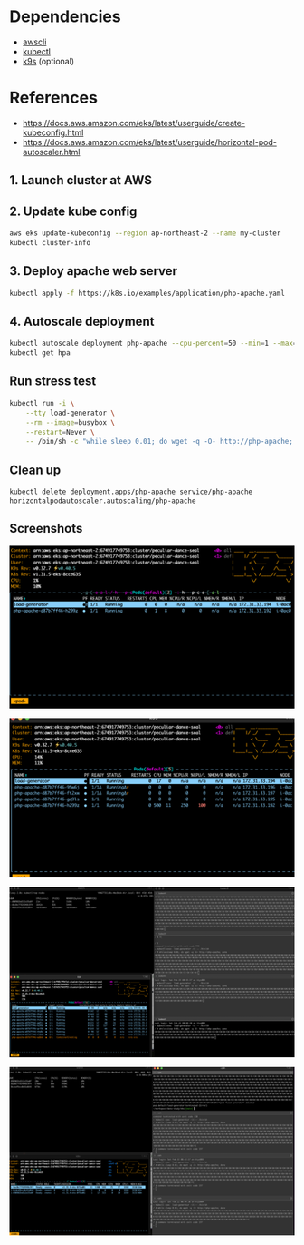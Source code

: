 
# Dependencies
- [awscli](https://docs.aws.amazon.com/cli/latest/userguide/getting-started-install.html)
- [kubectl](https://kubernetes.io/docs/tasks/tools/install-kubectl-windows/)
- [k9s](https://k9scli.io/) (optional)

# References
- https://docs.aws.amazon.com/eks/latest/userguide/create-kubeconfig.html
- https://docs.aws.amazon.com/eks/latest/userguide/horizontal-pod-autoscaler.html

## 1. Launch cluster at AWS

## 2. Update kube config
```bash
aws eks update-kubeconfig --region ap-northeast-2 --name my-cluster
kubectl cluster-info
```

## 3. Deploy apache web server
```bash 
kubectl apply -f https://k8s.io/examples/application/php-apache.yaml
```

## 4. Autoscale deployment
```bash
kubectl autoscale deployment php-apache --cpu-percent=50 --min=1 --max=10
kubectl get hpa
```

## Run stress test
```bash
kubectl run -i \
    --tty load-generator \
    --rm --image=busybox \
    --restart=Never \
    -- /bin/sh -c "while sleep 0.01; do wget -q -O- http://php-apache; done"
```

## Clean up
```
kubectl delete deployment.apps/php-apache service/php-apache horizontalpodautoscaler.autoscaling/php-apache
```


## Screenshots

![Initial state](docs/init.png "Initial state")

![pod autoscaled](docs/hpa.png "pod autoscaled")

![node autoscaling](docs/node-autoscaling.png "node autoscaling")

![node autoscaled](docs/node-autoscaled.png "node autoscaled")
